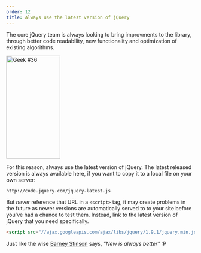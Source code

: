 ```yaml
---
order: 12
title: Always use the latest version of jQuery
---
```


The core jQuery team is always looking to bring improvments to the library, through better code readability, new functionality and optimization of existing algorithms.

<div class="img-right">
  <img id="geek-36" class="icos-geek" src="http://browserdiet.com/img/36.png" alt="Geek #36" width="144" height="275" />
</div>

For this reason, always use the latest version of jQuery. The latest released version is always available here, if you want to copy it to a local file on your own server:

```html
http://code.jquery.com/jquery-latest.js
```

But _never_ reference that URL in a `<script>` tag, it may create problems in the future as newer versions are automatically served to to your site
before you've had a chance to test them. Instead, link to the latest version of jQuery that you need specifically.

```html
<script src="//ajax.googleapis.com/ajax/libs/jquery/1.9.1/jquery.min.js"></script>
```

Just like the wise [Barney Stinson](/img/new-is-always-better.gif) says, *"New is always better"* :P

